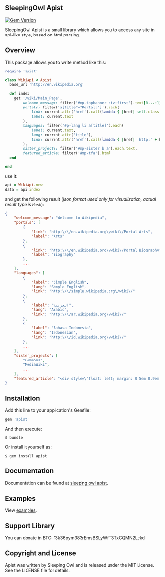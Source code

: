 ## SleepingOwl Apist

[![Gem Version](https://badge.fury.io/rb/apist.svg)](http://badge.fury.io/rb/apist)

SleepingOwl Apist is a small library which allows you to access any site in api-like style, based on html parsing.

## Overview

This package allows you to write method like this:

```ruby
require 'apist'

class WikiApi < Apist
  base_url 'http://en.wikipedia.org'

  def index
    get '/wiki/Main_Page',
        welcome_message: filter('#mp-topbanner div:first').text[0...-1],
        portals: filter('a[title^="Portal:"]').each(
            link: current.attr('href').call(lambda { |href| self.class.base_url + href }),
            label: current.text
        ),
        languages: filter('#p-lang li a[title]').each(
            label: current.text,
            lang: current.attr('title'),
            link: current.attr('href').call(lambda { |href| 'http:' + href })
        ),
        sister_projects: filter('#mp-sister b a').each.text,
        featured_article: filter('#mp-tfa').html
  end

end
```

use it:

```ruby
api = WikiApi.new
data = api.index
```

and get the following result (*json format used only for visualization, actual result type is `Hash`*):

```json
{
    "welcome_message": "Welcome to Wikipedia",
    "portals": [
        {
            "link": "http:\/\/en.wikipedia.org\/wiki\/Portal:Arts",
            "label": "Arts"
        },
        {
            "link": "http:\/\/en.wikipedia.org\/wiki\/Portal:Biography",
            "label": "Biography"
        },
        ...
    ],
    "languages": [
        {
            "label": "Simple English",
            "lang": "Simple English",
            "link": "http:\/\/simple.wikipedia.org\/wiki\/"
        },
        {
            "label": "العربية",
            "lang": "Arabic",
            "link": "http:\/\/ar.wikipedia.org\/wiki\/"
        },
        {
            "label": "Bahasa Indonesia",
            "lang": "Indonesian",
            "link": "http:\/\/id.wikipedia.org\/wiki\/"
        },
        ...
    ],
    "sister_projects": [
        "Commons",
        "MediaWiki",
        ...
    ],
    "featured_article": "<div style=\"float: left; margin: 0.5em 0.9em 0.4em 0em;\">...<\/div>"
}
```

## Installation

Add this line to your application's Gemfile:

```ruby
gem 'apist'
```

And then execute:

    $ bundle

Or install it yourself as:

    $ gem install apist

## Documentation

Documentation can be found at [sleeping owl apist](http://sleepingowlapist.cloudcontrolled.com/en/ruby/documentation).

## Examples

View [examples](http://sleepingowlapist.cloudcontrolled.com/en/ruby#examples).

## Support Library

You can donate in BTC: 13k36pym383rEmsBSLyWfT3TxCQMN2Lekd

## Copyright and License

Apist was written by Sleeping Owl and is released under the MIT License. See the LICENSE file for details.